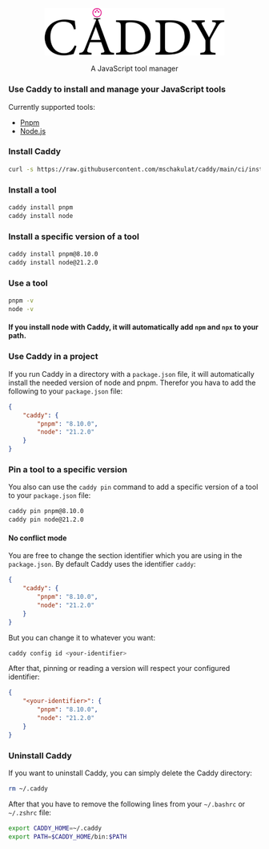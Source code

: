 <p align="center">
    <img alt="Caddy" src="./caddy.png?raw=true" width="360">
</p>

<p align="center">
    A JavaScript tool manager
</p>

### Use Caddy to install and manage your JavaScript tools

Currently supported tools:

- [Pnpm](https://pnpm.io/)
- [Node.js](https://nodejs.org/en/)

### Install Caddy

```bash
curl -s https://raw.githubusercontent.com/mschakulat/caddy/main/ci/install.sh | bash
```

### Install a tool

```bash
caddy install pnpm
caddy install node
```

### Install a specific version of a tool

```bash
caddy install pnpm@8.10.0
caddy install node@21.2.0
```

### Use a tool

```bash
pnpm -v
node -v
```

#### **If you install node with Caddy, it will automatically add `npm` and `npx` to your path.**

### Use Caddy in a project

If you run Caddy in a directory with a `package.json` file,
it will automatically install the needed version of node and pnpm.
Therefor you hava to add the following to your `package.json` file:

```json
{
    "caddy": {
        "pnpm": "8.10.0",
        "node": "21.2.0"
    }
}
```

### Pin a tool to a specific version

You also can use the `caddy pin` command to add a specific version of a tool to your `package.json` file:

```bash
caddy pin pnpm@8.10.0
caddy pin node@21.2.0
```

#### No conflict mode

You are free to change the section identifier which you are using in the `package.json`. By default Caddy uses the identifier `caddy`:

```json
{
    "caddy": {
        "pnpm": "8.10.0",
        "node": "21.2.0"
    }
}
```
But you can change it to whatever you want:

```bash
caddy config id <your-identifier>
```

After that, pinning or reading a version will respect your configured identifier:

```json
{
    "<your-identifier>": {
        "pnpm": "8.10.0",
        "node": "21.2.0"
    }
}
```

### Uninstall Caddy

If you want to uninstall Caddy, you can simply delete the Caddy directory:

```bash
rm ~/.caddy
```

After that you have to remove the following lines from your `~/.bashrc` or `~/.zshrc` file:

```bash
export CADDY_HOME=~/.caddy
export PATH=$CADDY_HOME/bin:$PATH
```
